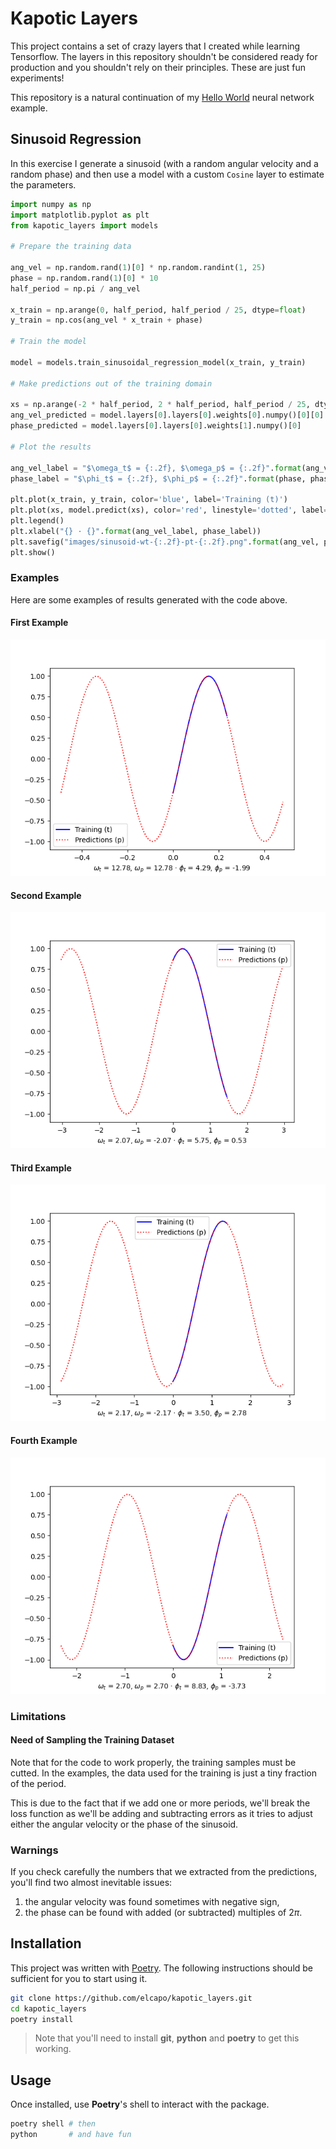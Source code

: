 # Kapotic Layers

This project contains a set of crazy layers that I created while learning Tensorflow. The layers in this repository shouldn't be considered ready for production and you shouldn't rely on their principles. These are just fun experiments!

This repository is a natural continuation of my [Hello World](https://github.com/elcapo/hello_world/) neural network example.

## Sinusoid Regression

In this exercise I generate a sinusoid (with a random angular velocity and a random phase) and then use a model with a custom `Cosine` layer to estimate the parameters.

```python
import numpy as np
import matplotlib.pyplot as plt
from kapotic_layers import models

# Prepare the training data

ang_vel = np.random.rand(1)[0] * np.random.randint(1, 25)
phase = np.random.rand(1)[0] * 10
half_period = np.pi / ang_vel

x_train = np.arange(0, half_period, half_period / 25, dtype=float)
y_train = np.cos(ang_vel * x_train + phase)

# Train the model

model = models.train_sinusoidal_regression_model(x_train, y_train)

# Make predictions out of the training domain

xs = np.arange(-2 * half_period, 2 * half_period, half_period / 25, dtype=float)
ang_vel_predicted = model.layers[0].layers[0].weights[0].numpy()[0][0]
phase_predicted = model.layers[0].layers[0].weights[1].numpy()[0]

# Plot the results

ang_vel_label = "$\omega_t$ = {:.2f}, $\omega_p$ = {:.2f}".format(ang_vel, ang_vel_predicted)
phase_label = "$\phi_t$ = {:.2f}, $\phi_p$ = {:.2f}".format(phase, phase_predicted)

plt.plot(x_train, y_train, color='blue', label='Training (t)')
plt.plot(xs, model.predict(xs), color='red', linestyle='dotted', label='Predictions (p)')
plt.legend()
plt.xlabel("{} · {}".format(ang_vel_label, phase_label))
plt.savefig("images/sinusoid-wt-{:.2f}-pt-{:.2f}.png".format(ang_vel, phase))
plt.show()
```

### Examples

Here are some examples of results generated with the code above.

#### First Example

![First example](images/sinusoid-wt-12.78-pt-4.29.png)

#### Second Example

![Second example](images/sinusoid-wt-2.07-pt-5.75.png)

#### Third Example

![Third example](images/sinusoid-wt-2.17-pt-3.50.png)

#### Fourth Example

![Fourth example](images/sinusoid-wt-2.70-pt-8.83.png)

### Limitations

#### Need of Sampling the Training Dataset

Note that for the code to work properly, the training samples must be cutted. In the examples, the data used for the training is just a tiny fraction of the period.

This is due to the fact that if we add one or more periods, we'll break the loss function as we'll be adding and subtracting errors as it tries to adjust either the angular velocity or the phase of the sinusoid.

### Warnings

If you check carefully the numbers that we extracted from the predictions, you'll find two almost inevitable issues:

1. the angular velocity was found sometimes with negative sign,
2. the phase can be found with added (or subtracted) multiples of $2 \pi$.

## Installation

This project was written with [Poetry](https://python-poetry.org). The following instructions should be sufficient for you to start using it.

```bash
git clone https://github.com/elcapo/kapotic_layers.git
cd kapotic_layers
poetry install
```

> Note that you'll need to install **git**, **python** and **poetry** to get this working.

## Usage

Once installed, use **Poetry**'s shell to interact with the package.

```bash
poetry shell # then
python       # and have fun
```
